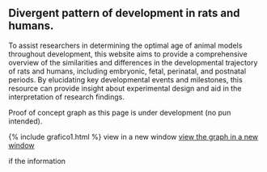 ## Divergent pattern of development in rats and humans.
To assist researchers in determining the optimal age of animal models throughout development, this website aims to provide a comprehensive overview of the similarities and differences in the developmental trajectory of rats and humans, including embryonic, fetal, perinatal, and postnatal periods. By elucidating key developmental events and milestones, this resource can provide insight about experimental design and aid in the interpretation of research findings.

Proof of concept graph as this page is under development (no pun intended).

{% include grafico1.html %}
view  in a new window
<a href="https://vazquez-borsetti.github.io/rat-and-human-comparative-development/grafico1.html">view the graph in a new window</a>

if the information 
